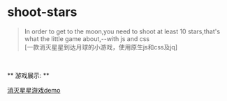 # shoot-stars
> In order to get to the moon,you need to shoot at least 10 stars,that's what the little game about,--with js and css 
><br>
>[一款消灭星星到达月球的小游戏，使用原生js和css及jq]

<br>

** 游戏展示: **

 [消灭星星游戏demo](https://cyanar.github.io/shoot-stars/消灭星星.html)
